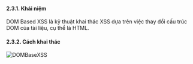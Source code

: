 #### 2.3.1. Khái niệm
DOM Based XSS là kỹ thuật khai thác XSS dựa trên việc thay đổi cấu trúc DOM của tài liệu, cụ thể là HTML.

#### 2.3.2. Cách khai thác

![DOMBaseXSS](/backend-security/XSS/img/dom_base_xss.jpg)